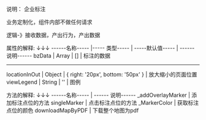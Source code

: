 
说明： 企业标注

业务定制化，组件内部不做任何请求

逻辑-》接收数据，产出行为，产出数据


 属性的解释:
      ↓↓↓
 ------名称-----   |----- 类型-----   | -----默认值-----                               | ------ 说明------
 bzData            | Array            | []                                             | 标注的数据
 
 ---------------------------------------------------------------------------------------------------------
 locationInOut     | Object           | { right: '20px', bottom: '50px' }              | 放大缩小的页面位置
 viewLegend        | String           | ''                                             | 图例
 
 方法的解释:
       ↓↓↓
  ------名称-----              | ------ 说明------
  _addOverlayMarker            | 添加标注点位的方法
  singleMarker                 | 点击标注点位的方法
  _MarkerColor                 | 获取标注点位的颜色
  downloadMapByPDF             | 下载整个地图为pdf